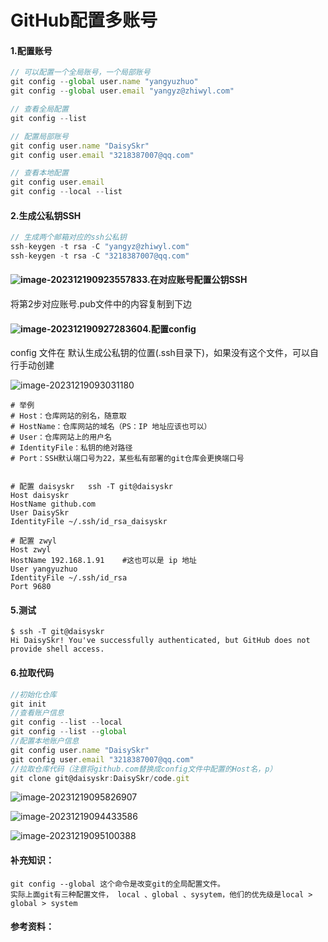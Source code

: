 #  GitHub配置多账号

#### 1.配置账号

```js
// 可以配置一个全局账号，一个局部账号
git config --global user.name "yangyuzhuo"
git config --global user.email "yangyz@zhiwyl.com"

// 查看全局配置
git config --list

// 配置局部账号
git config user.name "DaisySkr"
git config user.email "3218387007@qq.com"

// 查看本地配置
git config user.email
git config --local --list
```

#### 2.生成公私钥SSH

```js
// 生成两个邮箱对应的ssh公私钥
ssh-keygen -t rsa -C "yangyz@zhiwyl.com"
ssh-keygen -t rsa -C "3218387007@qq.com"
```

#### ![image-20231219092355783](D:\work\testcode\readme\github\github配置多账号.assets\image-20231219092355783.png)3.在对应账号配置公钥SSH

将第2步对应账号.pub文件中的内容复制到下边

#### ![image-20231219092728360](D:\work\testcode\readme\github\github配置多账号.assets\image-20231219092728360.png)4.配置config

config 文件在 默认生成公私钥的位置(.ssh目录下)，如果没有这个文件，可以自行手动创建

![image-20231219093031180](D:\work\testcode\readme\github\github配置多账号.assets\image-20231219093031180.png)

```nginx
# 举例
# Host：仓库网站的别名，随意取
# HostName：仓库网站的域名（PS：IP 地址应该也可以）
# User：仓库网站上的用户名
# IdentityFile：私钥的绝对路径
# Port：SSH默认端口号为22，某些私有部署的git仓库会更换端口号


# 配置 daisyskr	ssh -T git@daisyskr
Host daisyskr
HostName github.com
User DaisySkr
IdentityFile ~/.ssh/id_rsa_daisyskr

# 配置 zwyl
Host zwyl
HostName 192.168.1.91    #这也可以是 ip 地址
User yangyuzhuo
IdentityFile ~/.ssh/id_rsa
Port 9680
```

#### 5.测试

```nginx
$ ssh -T git@daisyskr
Hi DaisySkr! You've successfully authenticated, but GitHub does not provide shell access.
```

#### 6.拉取代码

```js
//初始化仓库
git init
//查看账户信息
git config --list --local
git config --list --global
//配置本地账户信息
git config user.name "DaisySkr"
git config user.email "3218387007@qq.com"
//拉取仓库代码（注意将github.com替换成config文件中配置的Host名，p）
git clone git@daisyskr:DaisySkr/code.git
```

![image-20231219095826907](D:\work\testcode\readme\github\github配置多账号.assets\image-20231219095826907.png)

![image-20231219094433586](D:\work\testcode\readme\github\github配置多账号.assets\image-20231219094433586.png)

![image-20231219095100388](D:\work\testcode\readme\github\github配置多账号.assets\image-20231219095100388.png)

#### 补充知识：

```
git config --global 这个命令是改变git的全局配置文件。 
实际上面git有三种配置文件， local 、global 、sysytem，他们的优先级是local > global > system
```

#### 参考资料：

[如何使用Git上传项目代码到github]: https://cloud.tencent.com/developer/article/1434350
[Git 多账号配置]: https://blog.csdn.net/DespairC/article/details/125148215
[Git 多用户配置踩坑]: https://blog.csdn.net/q1025387665a/article/details/128375828?spm=1001.2014.3001.5502
[Git上配置多个不同的账号]: https://blog.csdn.net/YKQi_/article/details/81909382?spm=1001.2101.3001.6650.5&amp;utm_medium=distribute.pc_relevant.none-task-blog-2%7Edefault%7ECTRLIST%7ERate-5-81909382-blog-125148215.235%5Ev39%5Epc_relevant_yljh&amp;depth_1-utm_source=distribute.pc_relevant.none-task-blog-2%7Edefault%7ECTRLIST%7ERate-5-81909382-blog-125148215.235%5Ev39%5Epc_relevant_yljh&amp;utm_relevant_index=9
[git切换用户、多用户切换的正确方式 git commit和git push 切换用户]: https://zhuanlan.zhihu.com/p/345915480
[【github】如何将私有仓库公有化？]: https://blog.csdn.net/weixin_45906196/article/details/123531954
[git config命令使用]: https://zhuanlan.zhihu.com/p/76467410

